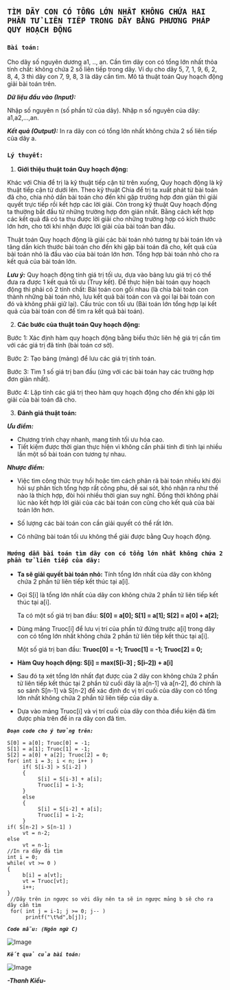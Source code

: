 ## **`TÌM DÃY CON CÓ TỔNG LỚN NHẤT KHÔNG CHỨA HAI PHẦN TỬ LIÊN TIẾP TRONG DÃY BẰNG PHƯƠNG PHÁP QUY HOẠCH ĐỘNG`**


### **`Bài toán:`**
Cho  dãy số nguyên dương a1, .., an. Cần tìm dãy con có tổng lớn nhất thỏa tính chất: không chứa 2 số liên tiếp trong dãy. Ví dụ cho dãy 5, 7, 1, 9, 6, 2, 8, 4, 3 thì dãy con 7, 9, 8, 3 là dãy cần tìm. Mô tả thuật toán Quy hoạch động giải bài toán trên.

**_Dữ liệu đầu vào (Input):_**

Nhập số nguyên n (số phần tử của dãy).
Nhập n số nguyên của dãy: a1,a2,…,an.

**_Kết quả (Output):_**
In ra dãy con có tổng lớn nhất không chứa 2 số liên tiếp của dãy a.
### **`Lý thuyết:`**

1.  **Giới thiệu thuật toán Quy hoạch động:**


Khác với Chia để trị là kỹ thuật tiếp cận từ trên xuống, Quy hoạch động là kỹ thuật tiếp cận từ dưới lên. Theo kỹ thuật Chia để trị ta xuất phát từ bài toán đã cho, chia nhỏ dần bài toán cho đến khi gặp trường hợp đơn giản thì giải quyết trực tiếp rồi kết hợp các lời giải. Còn trong kỹ thuật Quy hoạch động ta thường bắt đầu từ những trường hợp đơn giản nhất. Bằng cách kết hợp các kết quả đã có ta thu được lời giải cho những trường hợp có kích thước lớn hơn, cho tới khi nhận được lời giải của bài toán ban đầu.

Thuật toán Quy hoạch động là giải các bài toán nhỏ tương tự bài toán lớn và tăng dần kích thước bài toán cho đến khi gặp bài toán đã cho, kết quả của bài toán nhỏ là đầu vào của bài toán lớn hơn. Tổng hợp bài toán nhỏ cho ra kết quả của bài toán lớn.

**_Lưu ý:_**
Quy hoạch động tính giá trị tối ưu, dựa vào bảng lưu giá trị có thể đưa ra được 1 kết quả tối ưu (Truy kết).
Để thực hiện bài toán quy hoạch động thì phải có 2 tính chất:
Bài toán con gối nhau (là chia bài toán con thành những bài toán nhỏ, lưu kết quả bài toán con và gọi lại bài toán con đó và không phải giữ lại).
Cấu trúc con tối ưu (Bài toán lớn tổng hợp lại kết quả của bài toán con để tìm ra kết quả bài toán).

2. **Các bước của thuật toán Quy hoạch động:**

Bước 1: Xác định hàm quy hoạch động bằng biểu thức liên hệ giá trị cần tìm với các giá trị đã tính (bài toán cơ sở).

Bước 2: Tạo bảng (mảng) để lưu các giá trị tính toán.

Bước 3: Tìm 1 số giá trị ban đầu (ứng với các bài toán hay các trường hợp đơn giản nhất).

Bước 4: Lặp tính các giá trị theo hàm quy hoạch động cho đến khi gặp lời giải của bài toán đã cho.

3. **Đánh giá thuật toán:**

**_Ưu điểm:_**
- Chương trình chạy nhanh, mang tính tối ưu hóa cao.
- Tiết kiệm được thời gian thực hiện vì không cần phải tính đi tính lại nhiều lần một số bài toán con tương tự nhau. 

**_Nhược điểm:_**
- Việc tìm công thức truy hồi hoặc tìm cách phân rã bài toán nhiều khi đòi hỏi sự phân tích tổng hợp rất công phu, dễ sai sót, khó nhận ra như thế nào là thích hợp, đòi hỏi nhiều thời gian suy nghĩ. Đồng thời không phải lúc nào kết hợp lời giải của các bài toán con cũng cho kết quả của bài toán lớn hơn.  
- Số lượng các bài toán con cần giải quyết có thể rất lớn.

- Có những bài toán tối ưu không thể giải được bằng Quy hoạch động.

### **`Hướng dẫn bài toán tìm dãy con có tổng lớn nhất không chứa 2 phần tử liên tiếp của dãy:`**

- **Ta sẽ giải quyết bài toán nhỏ:** Tính tổng lớn nhất của dãy con không chứa 2 phần tử liên tiếp kết thúc tại a[i].

- Gọi S[i] là tổng lớn nhất của dãy con không chứa 2 phần tử liên tiếp kết thúc tại a[i].

   Ta có một số giá trị ban đầu: **S[0] = a[0]; S[1] = a[1]; S[2] = a[0] + a[2];**

- Dùng mảng Truoc[i] để lưu vị trí của phần tử đứng trước a[i] trong dãy con có tổng lớn nhất không chứa 2 phần tử liên tiếp kết thúc tại a[i].

   Một số giá trị ban đầu: **Truoc[0] = -1; Truoc[1] = -1; Truoc[2] = 0;**

- **Hàm Quy hoạch động:    S[i] = max(S[i-3] ; S[i–2]) + a[i]**

- Sau đó ta xét tổng lớn nhất đạt được của 2 dãy con không chứa 2 phần tử liên tiếp kết thúc tại 2 phần tử cuối dãy là a[n-1] và a[n-2], đó chính là so sánh S[n-1] và S[n-2] để xác định đc vị trí cuối của dãy con có tổng lớn nhất không chứa 2 phần tử liên tiếp của dãy a.

- Dựa vào mảng Truoc[i] và vị trí cuối của dãy con thỏa điều kiện đã tìm được phía trên để in ra dãy con đã tìm.

**_`Đoạn code cho ý tưởng trên:`_**

    S[0] = a[0]; Truoc[0] = -1;
    S[1] = a[1]; Truoc[1] = -1;
    S[2] = a[0] + a[2]; Truoc[2] = 0;
    for( int i = 3; i < n; i++ )
         if( S[i-3] > S[i-2] )
         {
              S[i] = S[i-3] + a[i];
              Truoc[i] = i-3;
         }
         else
         {
              S[i] = S[i-2] + a[i];
              Truoc[i] = i-2;
         }
    if( S[n-2] > S[n-1] )
         vt = n-2;
    else
         vt = n-1;
    //In ra dãy đã tìm
    int i = 0;
    while( vt >= 0 )
    {
         b[i] = a[vt];
         vt = Truoc[vt];
         i++;
    }
     //Dãy trên in ngược so với dãy nên ta sẽ in ngược mảng b sẽ cho ra dãy cần tìm
     for( int j = i-1; j >= 0; j-- )
          printf("\t%d",b[j]);

**_`Code mẫu: (Ngôn ngữ C)`_**

![Image](https://user-images.githubusercontent.com/93115445/182174899-375af92a-15a3-4896-96ef-8cbf355f661c.png)


**_`Kết quả của bài toán:`_**

![Image](https://user-images.githubusercontent.com/93115445/182169144-cbfd2158-3f01-4289-b4eb-0602a5fde5c7.png)



**_-Thanh Kiều-_**
